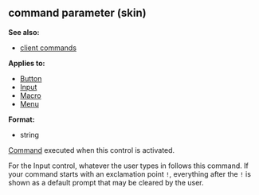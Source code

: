 ## command parameter (skin)
**See also:**
*   [client commands](/ref/%7Bskin%7D/commands.md) 
<!-- -->
**Applies to:**
*   [Button](/ref/%7Bskin%7D/control/button.md) 
*   [Input](/ref/%7Bskin%7D/control/input.md) 
*   [Macro](/ref/%7Bskin%7D/control/macro.md) 
*   [Menu](/ref/%7Bskin%7D/control/menu.md) 
<!-- -->
**Format:**
*   string


[Command](/ref/%7Bskin%7D/commands.md) executed when this control is
activated. 

For the Input control, whatever the user types in
follows this command. If your command starts with an exclamation point
`!`, everything after the `!` is shown as a default prompt that may be
cleared by the user.